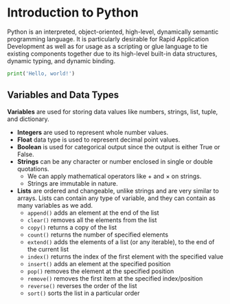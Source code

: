 # Introduction to Python

Python is an interpreted, object-oriented, high-level, dynamically semantic programming language. It is particularly desirable for Rapid Application Development as well as for usage as a scripting or glue language to tie existing components together due to its high-level built-in data structures, dynamic typing, and dynamic binding.

```python
print('Hello, world!')
```

## Variables and Data Types

**Variables** are used for storing data values like numbers, strings, list, tuple, and dictionary.

* **Integers** are used to represent whole number values.
* **Float** data type is used to represent decimal point values.
* **Boolean** is used for categorical output since the output is either True or False.
* **Strings** can be any character or number enclosed in single or double quotations. 
    - We can apply mathematical operators like $+$ and $\times$ on strings.
    - Strings are immutable in nature.
* **Lists** are ordered and changeable, unlike strings and are very similar to arrays. Lists can contain any type of variable, and they can contain as many variables as we add.
    - `append()` adds an element at the end of the list
    - `clear()` removes all the elements from the list
    - `copy()` returns a copy of the list
    - `count()` returns the number of specified elements 
    - `extend()` adds the elements of a list (or any iterable), to the end of the current list
    - `index()` returns the index of the first element with the specified value
    - `insert()` adds an element at the specified position
    - `pop()` removes the element at the specified position
    - `remove()` removes the first item at the specified index/position
    - `reverse()` reverses the order of the list
    - `sort()` sorts the list in a particular order
